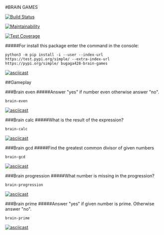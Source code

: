 #BRAIN GAMES

[![Build Status](https://travis-ci.com/bugaga427/python-project-lvl1.png?branch=master)](https://travis-ci.com/bugaga427/python-project-lvl1.png?branch=master)

[![Maintainability](https://api.codeclimate.com/v1/badges/d8c24ccb743d72152797/maintainability)](https://codeclimate.com/github/bugaga427/python-project-lvl1/maintainability)

[![Test Coverage](https://api.codeclimate.com/v1/badges/d8c24ccb743d72152797/test_coverage)](https://codeclimate.com/github/bugaga427/python-project-lvl1/test_coverage)

#####For install this package enter the command in the console:
```
python3 -m pip install -i --user --index-url https://test.pypi.org/simple/ --extra-index-url https://pypi.org/simple/ bugaga428-brain-games
```
[![asciicast](https://asciinema.org/a/8KciFlZwbO3ww4pONpqb5bdxT.png)](https://asciinema.org/a/8KciFlZwbO3ww4pONpqb5bdxT)

##Gameplay

###Brain even
#####Answer "yes" if number even otherwise answer "no".
```
brain-even
```
[![asciicast](https://asciinema.org/a/9DjpOjVON7XbWvkt2I6rXJqry.png)](https://asciinema.org/a/9DjpOjVON7XbWvkt2I6rXJqry)

###Brain calc
#####What is the result of the expression?
```
brain-calc
```
[![asciicast](https://asciinema.org/a/A1jP7b9R5DujkwEW5QIQNBD8k.png)](https://asciinema.org/a/A1jP7b9R5DujkwEW5QIQNBD8k)

###Brain gcd
#####Find the greatest common divisor of given numbers
```
brain-gcd
```
[![asciicast](https://asciinema.org/a/MFoE3DOAKbNMCkQQKtJNZfgwG.png)](https://asciinema.org/a/MFoE3DOAKbNMCkQQKtJNZfgwG)

###Brain progression
#####What number is missing in the progression?
```
brain-progression
```
[![asciicast](https://asciinema.org/a/Gxkghwe6Ak9mKGPrrdarSoQKv.png)](https://asciinema.org/a/Gxkghwe6Ak9mKGPrrdarSoQKv)

###Brain prime
#####Answer "yes" if given number is prime. Otherwise answer "no".
```
brain-prime
```
[![asciicast](https://asciinema.org/a/wmOrngHj8W92WtPqZcOmWPxQy.png)](https://asciinema.org/a/wmOrngHj8W92WtPqZcOmWPxQy)
